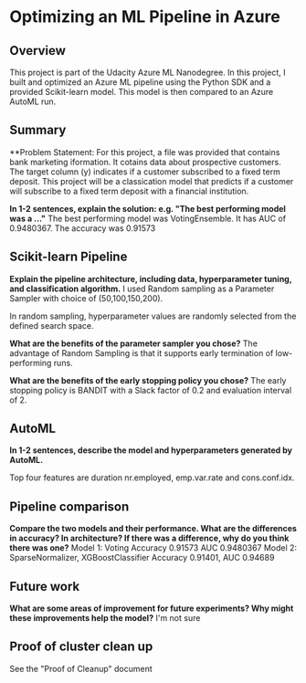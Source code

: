 # Optimizing an ML Pipeline in Azure

## Overview
This project is part of the Udacity Azure ML Nanodegree.
In this project, I built and optimized an Azure ML pipeline using the Python SDK and a provided Scikit-learn model.
This model is then compared to an Azure AutoML run.

## Summary
**Problem Statement: 
For this project, a file was provided that contains bank marketing iformation. It cotains data about prospective customers. The target column (y) indicates if a customer subscribed to a fixed term deposit. This project will be a classication model that predicts if a customer will subscribe to a fixed term deposit with a financial institution.

**In 1-2 sentences, explain the solution: e.g. "The best performing model was a ..."**
The best performing model was VotingEnsemble. It has AUC of 0.9480367. The accuracy was 0.91573

## Scikit-learn Pipeline
**Explain the pipeline architecture, including data, hyperparameter tuning, and classification algorithm.**
I used Random sampling as a Parameter Sampler with choice of (50,100,150,200).   

In random sampling, hyperparameter values are randomly selected from the defined search space.

**What are the benefits of the parameter sampler you chose?**
The advantage of Random Sampling is that it supports early termination of low-performing runs.

**What are the benefits of the early stopping policy you chose?**
The early  stopping policy is BANDIT with a Slack factor of 0.2 and evaluation interval of 2.

## AutoML
**In 1-2 sentences, describe the model and hyperparameters generated by AutoML.**

Top four features are duration nr.employed, emp.var.rate and cons.conf.idx.

## Pipeline comparison
**Compare the two models and their performance. What are the differences in accuracy? In architecture? If there was a difference, why do you think there was one?**
Model 1: Voting Accuracy 0.91573 AUC 0.9480367
Model 2: SparseNormalizer, XGBoostClassifier Accuracy 0.91401, AUC 0.94689

## Future work
**What are some areas of improvement for future experiments? Why might these improvements help the model?**
I'm not sure

## Proof of cluster clean up
See the "Proof of Cleanup" document
